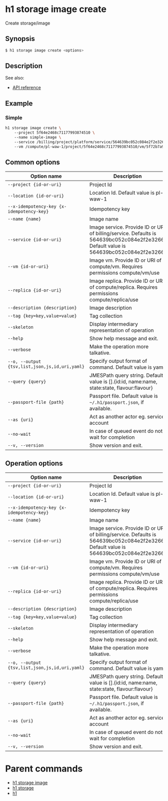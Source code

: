 
# h1 storage image create

Create storage/image

## Synopsis

```bash
$ h1 storage image create <options>
```

## Description

See also:

* [API reference](https://api.hyperone.com/v2/docs#operation/storage_project_image_create)

## Example


### Simple

```bash
h1 storage image create \ 
	--project 5f64e2468c71177993874510 \ 
	--name simple-image \ 
	--service /billing/project/platform/service/564639bc052c084e2f2e3266 \ 
	--vm /compute/pl-waw-1/project/5f64e2468c71177993874510/vm/5f72b7a9494c5cfdec9b8198
```

## Common options

| Option name                                        | Description                                                                                                                          |
| -------------------------------------------------- | ------------------------------------------------------------------------------------------------------------------------------------ |
| ```--project {id-or-uri}```                        | Project Id                                                                                                                           |
| ```--location {id-or-uri}```                       | Location Id. Default value is pl-waw-1                                                                                               |
| ```--x-idempotency-key {x-idempotency-key}```      | Idempotency key                                                                                                                      |
| ```--name {name}```                                | Image name                                                                                                                           |
| ```--service {id-or-uri}```                        | Image service. Provide ID or URI of billing/service. Defaults is 564639bc052c084e2f2e3266. Default value is 564639bc052c084e2f2e3266 |
| ```--vm {id-or-uri}```                             | Image vm. Provide ID or URI of compute/vm. Requires permissions compute/vm/use                                                       |
| ```--replica {id-or-uri}```                        | Image replica. Provide ID or URI of compute/replica. Requires permissions compute/replica/use                                        |
| ```--description {description}```                  | Image description                                                                                                                    |
| ```--tag {key=key,value=value}```                  | Tag collection                                                                                                                       |
| ```--skeleton```                                   | Display intermediary representation of operation                                                                                     |
| ```--help```                                       | Show help message and exit.                                                                                                          |
| ```--verbose```                                    | Make the operation more talkative.                                                                                                   |
| ```--o, --output {tsv,list,json,js,id,uri,yaml}``` | Specify output format of command. Default value is yaml                                                                              |
| ```--query {query}```                              | JMESPath query string. Default value is [].\{id:id, name:name, state:state, flavour:flavour\}                                        |
| ```--passport-file {path}```                       | Passport file. Default value is ```~/.h1/passport.json```, if available.                                                             |
| ```--as {uri}```                                   | Act as another actor eg. service account                                                                                             |
| ```--no-wait```                                    | In case of queued event do not wait for completion                                                                                   |
| ```--v, --version```                               | Show version and exit.                                                                                                               |

## Operation options

| Option name                                        | Description                                                                                                                          |
| -------------------------------------------------- | ------------------------------------------------------------------------------------------------------------------------------------ |
| ```--project {id-or-uri}```                        | Project Id                                                                                                                           |
| ```--location {id-or-uri}```                       | Location Id. Default value is pl-waw-1                                                                                               |
| ```--x-idempotency-key {x-idempotency-key}```      | Idempotency key                                                                                                                      |
| ```--name {name}```                                | Image name                                                                                                                           |
| ```--service {id-or-uri}```                        | Image service. Provide ID or URI of billing/service. Defaults is 564639bc052c084e2f2e3266. Default value is 564639bc052c084e2f2e3266 |
| ```--vm {id-or-uri}```                             | Image vm. Provide ID or URI of compute/vm. Requires permissions compute/vm/use                                                       |
| ```--replica {id-or-uri}```                        | Image replica. Provide ID or URI of compute/replica. Requires permissions compute/replica/use                                        |
| ```--description {description}```                  | Image description                                                                                                                    |
| ```--tag {key=key,value=value}```                  | Tag collection                                                                                                                       |
| ```--skeleton```                                   | Display intermediary representation of operation                                                                                     |
| ```--help```                                       | Show help message and exit.                                                                                                          |
| ```--verbose```                                    | Make the operation more talkative.                                                                                                   |
| ```--o, --output {tsv,list,json,js,id,uri,yaml}``` | Specify output format of command. Default value is yaml                                                                              |
| ```--query {query}```                              | JMESPath query string. Default value is [].\{id:id, name:name, state:state, flavour:flavour\}                                        |
| ```--passport-file {path}```                       | Passport file. Default value is ```~/.h1/passport.json```, if available.                                                             |
| ```--as {uri}```                                   | Act as another actor eg. service account                                                                                             |
| ```--no-wait```                                    | In case of queued event do not wait for completion                                                                                   |
| ```--v, --version```                               | Show version and exit.                                                                                                               |

# Parent commands

* [h1 storage image](./../README.md)
* [h1 storage](./../../README.md)
* [h1](./../../../README.md)
